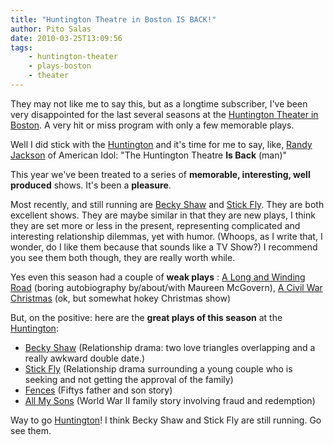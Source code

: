 ```yaml
---
title: "Huntington Theatre in Boston IS BACK!"
author: Pito Salas
date: 2010-03-25T13:09:56
tags:
    - huntington-theater
    - plays-boston
    - theater
---
```




They may not like me to say this, but as a longtime subscriber, I've been very
disappointed for the last several seasons at the [Huntington Theater in
Boston](<http://www.huntingtontheatre.org>). A very hit or miss program with
only a few memorable plays.

Well I did stick with the [Huntington](<http://www.huntingtontheatre.org>) and
it's time for me to say, like, [Randy
Jackson](<http://www.americanidol.com/bio/randy_jackson/>) of American Idol:
"The Huntington Theatre **Is Back** (man)"

This year we've been treated to a series of **memorable, interesting, well
produced** shows. It's been a **pleasure**.

Most recently, and still running are [Becky
Shaw](<http://www.huntingtontheatre.org/season/production.aspx?id=6806&src=t>)
and [Stick
Fly](<http://www.huntingtontheatre.org/season/production.aspx?id=6815&src=t>).
They are  both excellent shows. They are maybe similar in that they are new
plays, I think they are set more or less in the present, representing
complicated and interesting relationship dilemmas, yet with humor. (Whoops, as
I write that, I wonder, do I like them because that sounds like a TV Show?) I
recommend you see them both though, they are really worth while.

Yes even this season had a couple of **weak plays** : [A Long and Winding
Road](<http://www.huntingtontheatre.org/season/production.aspx?id=6812&src=t>)
(boring autobiography by/about/with Maureen McGovern), [A Civil War
Christmas](<http://www.huntingtontheatre.org/season/production.aspx?id=6800&src=t>)
(ok, but somewhat hokey Christmas show)

But, on the positive: here are the **great plays of this season** at the
[Huntington](<http://www.americanidol.com/bio/randy_jackson/>):

  * [Becky Shaw](<http://www.huntingtontheatre.org/season/production.aspx?id=6806&src=t>) (Relationship drama: two love triangles overlapping and a really awkward double date.)
  * [Stick Fly](<http://www.huntingtontheatre.org/season/production.aspx?id=6815&src=t>) (Relationship drama surrounding a young couple who is seeking and not getting the approval of the family)
  * [Fences](<http://www.huntingtontheatre.org/season/production.aspx?id=6797&src=t>) (Fiftys father and son story)
  * [All My Sons](<http://www.huntingtontheatre.org/season/production.aspx?id=6803&src=t>) (World War II family story involving fraud and redemption)

Way to go [Huntington](<http://www.huntingtontheatre.org>)! I think Becky Shaw
and Stick Fly are still running. Go see them.



